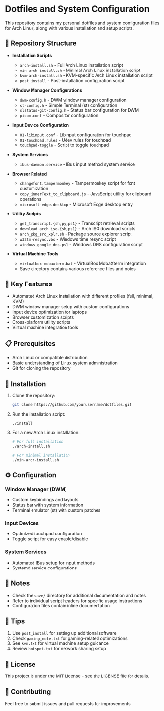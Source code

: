 # Dotfiles and System Configuration

This repository contains my personal dotfiles and system configuration files for Arch Linux, along with various installation and setup scripts.

## 📁 Repository Structure

- **Installation Scripts**
  - `arch-install.sh` - Full Arch Linux installation script
  - `min-arch-install.sh` - Minimal Arch Linux installation script
  - `kvm-arch-install.sh` - KVM-specific Arch Linux installation script
  - `post_install` - Post-installation configuration script

- **Window Manager Configurations**
  - `dwm-config.h` - DWM window manager configuration
  - `st-config.h` - Simple Terminal (st) configuration
  - `slstatus-git-config.h` - Status bar configuration for DWM
  - `picom.conf` - Compositor configuration

- **Input Device Configuration**
  - `01-libinput.conf` - Libinput configuration for touchpad
  - `01-touchpad.rules` - Udev rules for touchpad
  - `touchpad-toggle` - Script to toggle touchpad

- **System Services**
  - `ibus-daemon.service` - IBus input method system service

- **Browser Related**
  - `changefont.tampermonkey` - Tampermonkey script for font customization
  - `copy_innerText_to_clipboard.js` - JavaScript utility for clipboard operations
  - `microsoft-edge.desktop` - Microsoft Edge desktop entry

- **Utility Scripts**
  - `get_transcript.{sh,py,ps1}` - Transcript retrieval scripts
  - `download_arch_iso.{sh,ps1}` - Arch ISO download scripts
  - `arch_pkg_src_xplr.sh` - Package source explorer script
  - `w32tm-resync.vbs` - Windows time resync script
  - `windows_google_dns.ps1` - Windows DNS configuration script

- **Virtual Machine Tools**
  - `virtualbox-mobaxterm.bat` - VirtualBox MobaXterm integration
  - Save directory contains various reference files and notes

## 🚀 Key Features

- Automated Arch Linux installation with different profiles (full, minimal, KVM)
- DWM window manager setup with custom configurations
- Input device optimization for laptops
- Browser customization scripts
- Cross-platform utility scripts
- Virtual machine integration tools

## 📋 Prerequisites

- Arch Linux or compatible distribution
- Basic understanding of Linux system administration
- Git for cloning the repository

## 🔧 Installation

1. Clone the repository:
   ```bash
   git clone https://github.com/yourusername/dotfiles.git
   ```

2. Run the installation script:
   ```bash
   ./install
   ```

3. For a new Arch Linux installation:
   ```bash
   # For full installation
   ./arch-install.sh
   
   # For minimal installation
   ./min-arch-install.sh
   ```

## ⚙️ Configuration

### Window Manager (DWM)
- Custom keybindings and layouts
- Status bar with system information
- Terminal emulator (st) with custom patches

### Input Devices
- Optimized touchpad configuration
- Toggle script for easy enable/disable

### System Services
- Automated IBus setup for input methods
- Systemd service configurations

## 📝 Notes

- Check the `save/` directory for additional documentation and notes
- Refer to individual script headers for specific usage instructions
- Configuration files contain inline documentation

## 🌟 Tips

1. Use `post_install` for setting up additional software
2. Check `gaming_note.txt` for gaming-related optimizations
3. See `kvm.txt` for virtual machine setup guidance
4. Review `hotspot.txt` for network sharing setup

## 📄 License

This project is under the MIT License - see the LICENSE file for details.

## 🤝 Contributing

Feel free to submit issues and pull requests for improvements.